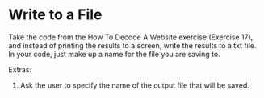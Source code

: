 # Write to a File  
Take the code from the How To Decode A Website exercise (Exercise 17), and instead of printing the results to a screen, write the results to a txt file. In your code, just make up a name for the file you are saving to.  
  
Extras:  
1. Ask the user to specify the name of the output file that will be saved.
